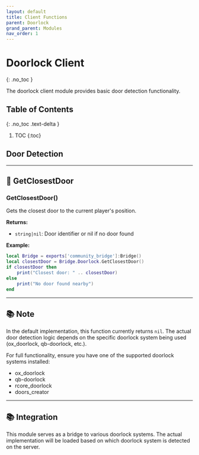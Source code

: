 ```yaml
---
layout: default
title: Client Functions
parent: Doorlock
grand_parent: Modules
nav_order: 1
---
```


# Doorlock Client
{: .no_toc }

The doorlock client module provides basic door detection functionality.

## Table of Contents
{: .no_toc .text-delta }

1. TOC
{:toc}

## Door Detection

---

## 🔹 GetClosestDoor

### GetClosestDoor()

Gets the closest door to the current player's position.

**Returns:**
- `string|nil`: Door identifier or nil if no door found

**Example:**
```lua
local Bridge = exports['community_bridge']:Bridge()
local closestDoor = Bridge.Doorlock.GetClosestDoor()
if closestDoor then
    print("Closest door: " .. closestDoor)
else
    print("No door found nearby")
end
```

---

## 📚 Note

In the default implementation, this function currently returns `nil`. The actual door detection logic depends on the specific doorlock system being used (ox_doorlock, qb-doorlock, etc.).

For full functionality, ensure you have one of the supported doorlock systems installed:
- ox_doorlock
- qb-doorlock  
- rcore_doorlock
- doors_creator

---

## 📚 Integration

This module serves as a bridge to various doorlock systems. The actual implementation will be loaded based on which doorlock system is detected on the server.
